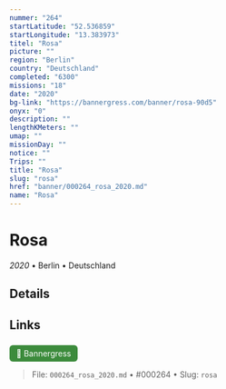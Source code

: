 ```yaml
---
nummer: "264"
startLatitude: "52.536859"
startLongitude: "13.383973"
titel: "Rosa"
picture: ""
region: "Berlin"
country: "Deutschland"
completed: "6300"
missions: "18"
date: "2020"
bg-link: "https://bannergress.com/banner/rosa-90d5"
onyx: "0"
description: ""
lengthKMeters: ""
umap: ""
missionDay: ""
notice: ""
Trips: ""
title: "Rosa"
slug: "rosa"
href: "banner/000264_rosa_2020.md"
name: "Rosa"
---
```

# Rosa

*2020* • Berlin • Deutschland





## Details









## Links
<a href="https://bannergress.com/banner/rosa-90d5" style="display:inline-block;margin:6px 8px 0 0;padding:6px 12px;background:#3c8b3c;color:#fff;text-decoration:none;border-radius:6px;">🔗 Bannergress</a>




> File: `000264_rosa_2020.md` • #000264 • Slug: `rosa`
